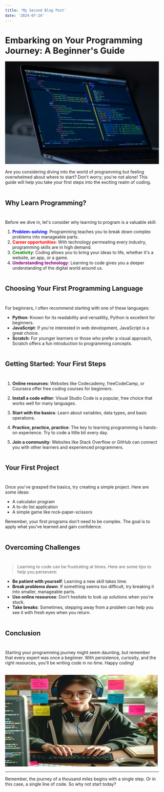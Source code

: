 ```yaml
---
title: 'My Second Blog Post'
date: '2024-07-24'
---
```


# Embarking on Your Programming Journey: A Beginner's Guide
![Alt text](/public/coding.jpg)

Are you considering diving into the world of programming but feeling overwhelmed about where to start? Don't worry; you're not alone! This guide will help you take your first steps into the exciting realm of coding. <br><br>

## Why Learn Programming? <br><br>

Before we dive in, let's consider why learning to program is a valuable skill:

1. **<font color="blue">Problem-solving</font>**: Programming teaches you to break down complex problems into manageable parts.
2. **<font color="red">Career opportunities</font>**: With technology permeating every industry, programming skills are in high demand.
3. **<font color="green">Creativity</font>**: Coding allows you to bring your ideas to life, whether it's a website, an app, or a game.
4. **<font color="purple">Understanding technology</font>**: Learning to code gives you a deeper understanding of the digital world around us. <br><br>

## Choosing Your First Programming Language <br><br>

For beginners, I often recommend starting with one of these languages:

- **Python**: Known for its readability and versatility, Python is excellent for beginners.
- **JavaScript**: If you're interested in web development, JavaScript is a great choice.
- **Scratch**: For younger learners or those who prefer a visual approach, Scratch offers a fun introduction to programming concepts. <br><br>

## Getting Started: Your First Steps <br><br> 

1. **Online resources**: Websites like Codecademy, freeCodeCamp, or Coursera offer free coding courses for beginners.

2. **Install a code editor**: Visual Studio Code is a popular, free choice that works well for many languages.

3. **Start with the basics**: Learn about variables, data types, and basic operations.

4. **Practice, practice, practice**: The key to learning programming is hands-on experience. Try to code a little bit every day.

5. **Join a community**: Websites like Stack Overflow or GitHub can connect you with other learners and experienced programmers.<br><br>

## Your First Project<br><br>

Once you've grasped the basics, try creating a simple project. Here are some ideas:

- A calculator program
- A to-do list application
- A simple game like rock-paper-scissors

Remember, your first programs don't need to be complex. The goal is to apply what you've learned and gain confidence. <br><br>

## Overcoming Challenges <br><br>

> Learning to code can be frustrating at times. Here are some tips to help you persevere:

- **Be patient with yourself**: Learning a new skill takes time.
- **Break problems down**: If something seems too difficult, try breaking it into smaller, manageable parts.
- **Use online resources**: Don't hesitate to look up solutions when you're stuck.
- **Take breaks**: Sometimes, stepping away from a problem can help you see it with fresh eyes when you return. <br><br>

## Conclusion <br><br>

Starting your programming journey might seem daunting, but remember that every expert was once a beginner. With persistence, curiosity, and the right resources, you'll be writing code in no time. Happy coding! <br><br>

<img src="public/blog-img.jpeg" width="500" height="300" alt="Blog Image">

---

Remember, the journey of a thousand miles begins with a single step. Or in this case, a single line of code. So why not start today?